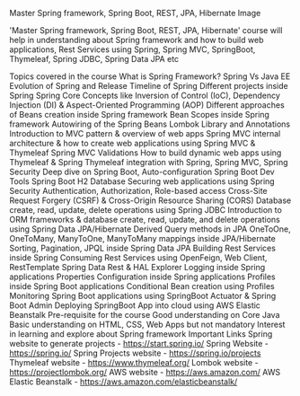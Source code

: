 Master Spring framework, Spring Boot, REST, JPA, Hibernate
Image

'Master Spring framework, Spring Boot, REST, JPA, Hibernate' course will help in understanding about Spring framework and how to build web applications, Rest Services using Spring, Spring MVC, SpringBoot, Thymeleaf, Spring JDBC, Spring Data JPA etc

Topics covered in the course
What is Spring Framework?
Spring Vs Java EE
Evolution of Spring and Release Timeline of Spring
Different projects inside Spring
Spring Core Concepts like Inversion of Control (IoC), Dependency Injection (DI) & Aspect-Oriented Programming (AOP)
Different approaches of Beans creation inside Spring framework
Bean Scopes inside Spring framework
Autowiring of the Spring Beans
Lombok Library and Annotations
Introduction to MVC pattern & overview of web apps
Spring MVC internal architecture & how to create web applications using Spring MVC & Thymeleaf
Spring MVC Validations
How to build dynamic web apps using Thymeleaf & Spring
Thymeleaf integration with Spring, Spring MVC, Spring Security
Deep dive on Spring Boot, Auto-configuration
Spring Boot Dev Tools
Spring Boot H2 Database
Securing web applications using Spring Security
Authentication, Authorization, Role-based access
Cross-Site Request Forgery (CSRF) & Cross-Origin Resource Sharing (CORS)
Database create, read, update, delete operations using Spring JDBC
Introduction to ORM frameworks & database create, read, update, and delete operations using Spring Data JPA/Hibernate
Derived Query methods in JPA
OneToOne, OneToMany, ManyToOne, ManyToMany mappings inside JPA/Hibernate
Sorting, Pagination, JPQL inside Spring Data JPA
Building Rest Services inside Spring
Consuming Rest Services using OpenFeign, Web Client, RestTemplate
Spring Data Rest & HAL Explorer
Logging inside Spring applications
Properties Configuration inside Spring applications
Profiles inside Spring Boot applications
Conditional Bean creation using Profiles
Monitoring Spring Boot applications using SpringBoot Actuator & Spring Boot Admin
Deploying SpringBoot App into cloud using AWS Elastic Beanstalk
Pre-requisite for the course
Good understanding on Core Java
Basic understanding on HTML, CSS, Web Apps but not mandatory
Interest in learning and explore about Spring framework
Important Links
Spring website to generate projects - https://start.spring.io/
Spring Website - https://spring.io/
Spring Projects website - https://spring.io/projects
Thymeleaf website - https://www.thymeleaf.org/
Lombok website - https://projectlombok.org/
AWS website - https://aws.amazon.com/
AWS Elastic Beanstalk - https://aws.amazon.com/elasticbeanstalk/
